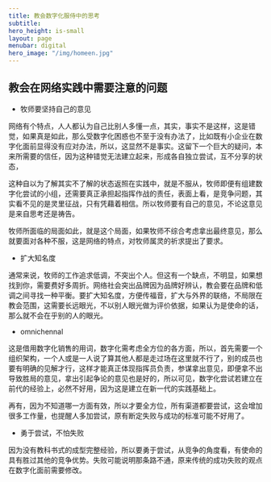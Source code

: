 ```yaml
---
title: 教会数字化服侍中的思考
subtitle: 
hero_height: is-small
layout: page
menubar: digital
hero_image: "/img/homeen.jpg"
---
```


## 教会在网络实践中需要注意的问题

- 牧师要坚持自己的意见

网络有个特点，人人都认为自己比别人多懂一点，其实，事实不是这样，这是错觉，如果真是如此，那么受数字化困惑也不至于没有办法了，比如既有小企业在数字化面前显得没有应对办法，所以，这显然不是事实。这留下一个巨大的疑问，本来所需要的信任，因为这种错觉无法建立起来，形成各自独立尝试，互不分享的状态，

这种自以为了解其实不了解的状态返照在实践中，就是不服从，牧师即便有组建数字化尝试的小组，还需要真正承担起指挥作战的责任，表面上看，是竞争问题，其实看不见的是灵里征战，只有凭藉着相信。所以牧师要有自己的意见，不论这意见是来自思考还是祷告。

牧师所面临的局面如此，就是这个局面，如果牧师不综合考虑拿出最终意见，那么就要面对各种不服，这是网络的特点，对牧师属灵的祈求提出了要求。

- 扩大知名度

通常来说，牧师的工作追求低调，不突出个人。但这有一个缺点，不明显，如果想找到你，需要费好多周折。网络社会突出品牌因为品牌好辨认，教会要在品牌和低调之间寻找一种平衡。要扩大知名度，方便传福音，扩大与外界的联络，不局限在教会范围，这需要长远眼光，不以别人眼光做为评价依据，如果认为是使命的话，那么就不会在乎别的人的眼光。

- omnichennal

这是借用数字化销售的用词，数字化需考虑全方位的各方面，所以，首先需要一个组织架构，一个人或是一人说了算其他人都是走过场在这里就不行了，别的成员也要有明确的见解才行，这样才能真正体现指挥员负责，参谋拿出意见，即便拿不出导致胜局的意见，拿出引起争论的意见也是好的，所以可见，数字化尝试若建立在前代的经验上，必然不好用，因为这是建立在新一代的实践基础上。

再有，因为不知道哪一方面有效，所以才要全方位，所有渠道都要尝试，这会增加很多工作量，也提醒人多加尝试，原有断定失败与成功的标准可能不好用了。

- 勇于尝试，不怕失败

因为没有教科书式的成型完整经验，所以要勇于尝试，从竞争的角度看，有使命的具有胜过其他的竞争优势。失败可能说明那条路不通，原来传统的成功失败的观点在数字化面前需要修改。
